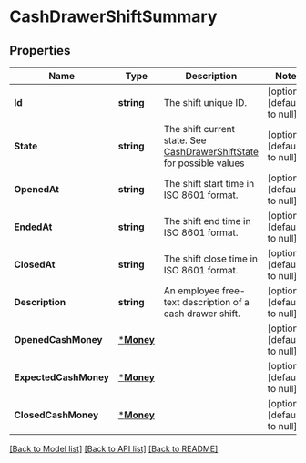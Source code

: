 # CashDrawerShiftSummary

## Properties
Name | Type | Description | Notes
------------ | ------------- | ------------- | -------------
**Id** | **string** | The shift unique ID. | [optional] [default to null]
**State** | **string** | The shift current state. See [CashDrawerShiftState](#type-cashdrawershiftstate) for possible values | [optional] [default to null]
**OpenedAt** | **string** | The shift start time in ISO 8601 format. | [optional] [default to null]
**EndedAt** | **string** | The shift end time in ISO 8601 format. | [optional] [default to null]
**ClosedAt** | **string** | The shift close time in ISO 8601 format. | [optional] [default to null]
**Description** | **string** | An employee free-text description of a cash drawer shift. | [optional] [default to null]
**OpenedCashMoney** | [***Money**](Money.md) |  | [optional] [default to null]
**ExpectedCashMoney** | [***Money**](Money.md) |  | [optional] [default to null]
**ClosedCashMoney** | [***Money**](Money.md) |  | [optional] [default to null]

[[Back to Model list]](../README.md#documentation-for-models) [[Back to API list]](../README.md#documentation-for-api-endpoints) [[Back to README]](../README.md)

